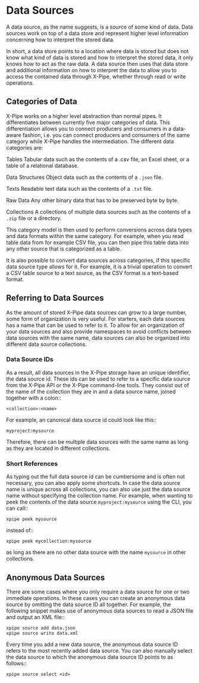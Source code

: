 # Data Sources

A data source, as the name suggests, is a source of some kind of data.
Data sources work on top of a data store and represent
higher level information concerning how to interpret the stored data.

In short, a data store points to a location where data is stored
but does not know what kind of data is stored and how to interpret the stored data,
it only knows how to act as the raw data.
A data source then uses that data store and additional information on how to interpret the data
to allow you to access the contained data through X-Pipe, whether through read or write operations.

## Categories of Data

X-Pipe works on a higher level abstraction than normal pipes.
It differentiates between currently five major categories of data.
This differentiation allows you to connect producers and consumers in a data-aware fashion,
i.e. you can connect producers and consumers of the same category while X-Pipe handles the intermediation.
The different data categories are:

Tables
    Tabular data such as the contents of a .csv file, an Excel sheet, or a table of a relational database.

Data Structures
    Object data such as the contents of a ``.json`` file.

Texts
    Readable text data such as the contents of a ``.txt`` file.

Raw Data
    Any other binary data that has to be preserved byte by byte.

Collections
    A collections of multiple data sources such as the contents of a ``.zip`` file or a directory.

This category model is then used to perform conversions across data types and data formats within the same category.
For example, when you read table data from for example CSV file,
you can then pipe this table data into any other source that is categorized as a table.

It is also possible to convert data sources across categories, if this specific data source type allows for it.
For example, it is a trivial operation to convert a CSV table
source to a text source, as the CSV format is a text-based format.

## Referring to Data Sources

As the amount of stored X-Pipe data sources can grow to a large number, some form of organization is very useful.
For starters, each data sources has a name that can be used to refer to it.
To allow for an organization of your data sources and also provide
namespaces to avoid conflicts between data sources with the same name,
data sources can also be organized into different data source collections.

### Data Source IDs

As a result, all data sources in the X-Pipe storage have an unique identifier, the data source id.
These ids can be used to refer to a specific data source from the X-Pipe API or the X-Pipe command-line tools.
They consist out of the name of the collection they are in and a data source name, joined together with a colon::

    <collection>:<name>

For example, an canonical data source id could look like this::

    myproject:mysource

Therefore, there can be multiple data sources with the same name as long as they are located in different collections.

### Short References

As typing out the full data source id can be cumbersome and is often not necessary, you can also apply some shortcuts.
In case the data source name is unique across all collections, you can also use
just the data source name without specifying the collection name.
For example, when wanting to peek the contents of the data source `myproject:mysource` using the CLI,
you can call::

    xpipe peek mysource

instead of::

    xpipe peek mycollection:mysource

as long as there are no other data source with the name `mysource` in other collections.

Anonymous Data Sources
----------------------

There are some cases where you only require a data source for one or two immediate operations.
In these cases you can create an anonymous data source by omitting the data source ID all together.
For example, the following snippet makes use of anonymous data sources to read a JSON file and output an XML file::

    xpipe source add data.json
    xpipe source write data.xml

Every time you add a new data source, the anonymous data source ID
refers to the most recently added data source.
You can also manually select the data source to which the anonymous data source ID points to as follows::

    xpipe source select <id>

